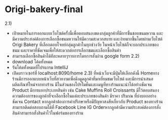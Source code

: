 # Origi-bakery-final
2.1)
-  เป้าหมายในการออกแบบเว็บไซต์ครั้งนี้เพื่อตอบสนองของกลุ่มลูกค้าที่มีการชื่นชอบขนมหวาน และมีความประสงค์ต้องการเลือกซื้อขนมหวานให้มีความสะดวกสบาย และง่ายมากขึ้นโดยผ่านเว็บไซต์ 
Origi Bakery ที่เลือกตอบโจทย์กลุ่มลูกค้าในทุกช่วงวัย ในหน้าเว็บไซต์ก็จะบอกประเภทของขนม และราคาที่ชัดเจนเพื่อให้สะดวกต่อการเลือกชมและเลือกซื้อสินค้า
-  สามารถเลือกซื้อสินค้าได้ทีละหลายๆรายการโดยการสั่งผ่าน google form
2.2)
-  download โค้ดทั้งหมด
-  รันโค้ดทั้งหมดที่โปรแกรม IntelliJ 
-  เปิดบราวเซอร์ที่ localhost:8090/home
2.3)
ที่หน้าเว็บจะมีปุ่มให้เลือกดังนี้
Home 
​ทางร้านมีการออกแบบหน้าเว็บที่สวยงามเพื่อดึงดูดลูกค้าที่มาเยี่ยมชมเว็บไซต์ และมีการนำเสนอผลิตภัณฑ์ใหม่จากทางร้าน มีในส่วนของโปรโมชั่นและเมนูที่ทางร้านแนะนำได้อย่างชัดเจน
Product
​มีการแยกประเภทสินค้า เช่น Cake  Muffins  Roll Croissants มีไว้ตอบสนองความต้องการของลูกค้าที่จะเลือกซื้อในแต่ละประเภทของสินค้า มีราคา ปริมาณ ที่บ่งบอกอย่างชัดเจน 
Contact
​หากลูกค้าต้องการคำปรึกษาหรือมีปัญหาสงสัยเกี่ยวกับ Product ของทางร้านสามารถติดต่อสอบถามได้ที่ Facebook Line IG
Order
​หากลูกค้ามีความประสงค์ต้องการสั่งสินค้าสามารถสั่งสินค้าไว้ในฟอร์มของทางร้าน 
